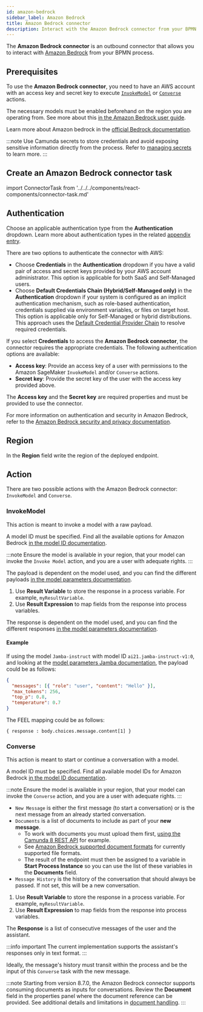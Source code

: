 ```yaml
---
id: amazon-bedrock
sidebar_label: Amazon Bedrock
title: Amazon Bedrock connector
description: Interact with the Amazon Bedrock connector from your BPMN process.
---
```


The **Amazon Bedrock connector** is an outbound connector that allows you to interact with
[Amazon Bedrock](https://aws.amazon.com/bedrock/) from your BPMN process.

## Prerequisites

To use the **Amazon Bedrock connector**, you need to have an AWS account with an access key and secret key to
execute [`InvokeModel`](https://docs.aws.amazon.com/bedrock/latest/APIReference/API_runtime_InvokeModel.html) or
[`Converse`](https://docs.aws.amazon.com/bedrock/latest/APIReference/API_runtime_Converse.html) actions.

The necessary models must be enabled beforehand on the region you are operating from. See more about
this [in the Amazon Bedrock user guide](https://docs.aws.amazon.com/bedrock/latest/userguide/model-access.html).

Learn more about Amazon bedrock in
the [official Bedrock documentation](https://docs.aws.amazon.com/bedrock/latest/userguide/what-is-bedrock.html).

:::note
Use Camunda secrets to store credentials and avoid exposing sensitive information directly from the process. Refer
to [managing secrets](/components/console/manage-clusters/manage-secrets.md) to learn more.
:::

## Create an Amazon Bedrock connector task

import ConnectorTask from '../../../components/react-components/connector-task.md'

<ConnectorTask/>

## Authentication

Choose an applicable authentication type from the **Authentication** dropdown. Learn more about authentication types in
the related [appendix entry](#aws-authentication-types).

There are two options to authenticate the connector with AWS:

- Choose **Credentials** in the **Authentication** dropdown if you have a valid pair of access and secret keys provided by your AWS account administrator. This option is applicable for both SaaS and Self-Managed users.
- Choose **Default Credentials Chain (Hybrid/Self-Managed only)** in the **Authentication** dropdown if your system is configured as an implicit authentication mechanism, such as role-based authentication, credentials supplied via environment variables, or files on target host. This option is applicable only for Self-Managed or hybrid distributions. This approach uses the [Default Credential Provider Chain](https://docs.aws.amazon.com/sdk-for-java/v1/developer-guide/credentials.html) to resolve required credentials.

If you select **Credentials** to access the **Amazon Bedrock connector**, the connector requires the appropriate
credentials. The following authentication options are available:

- **Access key**: Provide an access key of a user with permissions to the Amazon SageMaker `InvokeModel` and/or `Converse` actions.
- **Secret key**: Provide the secret key of the user with the access key provided above.

The **Access key** and the **Secret key** are required properties and must be provided to use the connector.

For more information on authentication and security in Amazon Bedrock, refer to
the [Amazon Bedrock security and privacy documentation](https://aws.amazon.com/bedrock/security-compliance/).

## Region

In the **Region** field write the region of the deployed endpoint.

## Action

There are two possible actions with the Amazon Bedrock connector: `InvokeModel` and `Converse`.

### InvokeModel

This action is meant to invoke a model with a raw payload.

A model ID must be specified. Find all the available options for Amazon
Bedrock [in the model ID documentation](https://docs.aws.amazon.com/bedrock/latest/userguide/model-ids.html).

:::note
Ensure the model is available in your region, that your model can invoke the `Invoke Model` action, and you are a user with adequate rights.
:::

The payload is dependent on the model used, and you can find the different
payloads [in the model parameters documentation](https://docs.aws.amazon.com/bedrock/latest/userguide/model-parameters.html).

1. Use **Result Variable** to store the response in a process variable. For example, `myResultVariable`.
2. Use **Result Expression** to map fields from the response into process variables.

The response is dependent on the model used, and you can find the different
responses [in the model parameters documentation](https://docs.aws.amazon.com/bedrock/latest/userguide/model-parameters.html).

#### Example

If using the model `Jamba-instruct` with model ID `ai21.jamba-instruct-v1:0`, and looking at the [model parameters Jamba documentation](https://docs.aws.amazon.com/bedrock/latest/userguide/model-parameters-jamba.html), the payload could be as follows:

```json
{
  "messages": [{ "role": "user", "content": "Hello" }],
  "max_tokens": 256,
  "top_p": 0.8,
  "temperature": 0.7
}
```

The FEEL mapping could be as follows:

```
{ response : body.choices.message.content[1] }
```

### Converse

This action is meant to start or continue a conversation with a model.

A model ID must be specified. Find all available model IDs for Amazon
Bedrock [in the model ID documentation](https://docs.aws.amazon.com/bedrock/latest/userguide/model-ids.html).

:::note
Ensure the model is available in your region, that your model can invoke the `Converse` action, and you are a user with adequate rights.
:::

- `New Message` is either the first message (to start a conversation) or is the next message from an already started conversation.
- `Documents` is a list of documents to include as part of your **new message**.
  - To work with documents you must upload them first, [using the Camunda 8 REST API](/apis-tools/camunda-api-rest/specifications/create-document.api.mdx) for example.
  - See [Amazon Bedrock supported document formats](https://docs.aws.amazon.com/bedrock/latest/userguide/knowledge-base-ds.html) for currently supported file formats.
  - The result of the endpoint must then be assigned to a variable in **Start Process Instance** so you can use the list of these variables in the **Documents** field.
- `Message History` is the history of the conversation that should always be passed. If not set, this will be a new conversation.

1. Use **Result Variable** to store the response in a process variable. For example, `myResultVariable`.
2. Use **Result Expression** to map fields from the response into process variables.

The **Response** is a list of consecutive messages of the user and the assistant.

:::info important
The current implementation supports the assistant's responses only in text format.
:::

Ideally, the message's history must transit within the process and be the input of this `Converse` task with the new message.

:::note
Starting from version 8.7.0, the Amazon Bedrock connector supports consuming documents as inputs for conversations. Review the **Document** field in the properties panel where the document reference can be provided. See additional details and limitations in [document handling](/components/document-handling/getting-started.md).
:::
